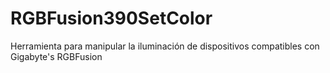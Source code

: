 # RGBFusion390SetColor
Herramienta para manipular la iluminación de dispositivos compatibles con Gigabyte's RGBFusion
